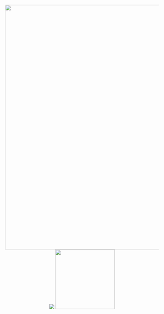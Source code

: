 <p align="center">
  <img src="https://raw.githubusercontent.com/robiot/robiot/main/smol-blue.gif" width="800px" />
  <img src="https://github-readme-stats.vercel.app/api?username=robiot&count_private=true&include_all_commits=true&hide_border=true&theme=nord" />
  <img src="https://github-readme-stats.vercel.app/api/top-langs/?username=robiot&layout=compact&card_width=250&langs_count=8&hide_border=true&theme=nord" height="195rem" />
</p>
